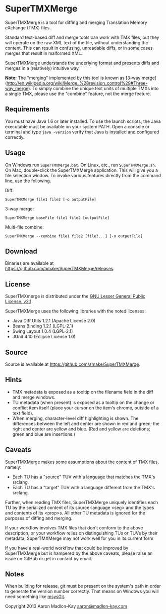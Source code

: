 SuperTMXMerge
=============

SuperTMXMerge is a tool for diffing and merging Translation Memory eXchange
(TMX) files. 

Standard text-based diff and merge tools can work with TMX files, but they will
operate on the raw XML text of the file, without understanding the content. This
can result in confusing, unreadable diffs, or in some cases merges that result
in malformed XML.

SuperTMXMerge understands the underlying format and presents diffs and merges in
a (relatively) intuitive way.

**Note:** The "merging" implemented by this tool is known as [3-way merge]
(http://en.wikipedia.org/wiki/Merge_%28revision_control%29#Three-way_merge).
To simply combine the unique text units of multiple TMXs into a single TMX,
please use the "combine" feature, not the merge feature.

Requirements
------------

You must have Java 1.6 or later installed. To use the launch scripts, the Java
executable must be available on your system PATH. Open a console or terminal
and type `java -version` verify that Java is installed and configured correctly.

Usage
-----

On Windows run `SuperTMXMerge.bat`. On Linux, etc., run `SuperTMXMerge.sh`.
On Mac, double-click the SuperTMXMerge application. This will give you a file
selection window. To invoke various features directly from the command line,
use the following.

Diff:

    SuperTMXMerge file1 file2 [-o outputFile]

3-way merge:

    SuperTMXMerge baseFile file1 file2 [outputFile]

Multi-file combine:

    SuperTMXMerge --combine file1 file2 [file3...] [-o outputFile]


Download
--------

Binaries are available at <https://github.com/amake/SuperTMXMerge/releases>.


License
-------

SuperTMXmerge is distributed under the [GNU Lesser General Public License, 
v2.1](http://www.gnu.org/licenses/lgpl-3.0.html).

SuperTMXMerge uses the following libraries with the noted licenses:

- Java Diff Utils 1.2.1 (Apache License 2.0)
- Beans Binding 1.2.1 (LGPL-2.1)
- Swing Layout 1.0.4 (LGPL-2.1)
- JUnit 4.10 (Eclipse License 1.0)


Source
------

Source is available at <https://github.com/amake/SuperTMXMerge>.


Hints
-----

- TMX metadata is exposed as a tooltip on the filename field in the diff and
  merge windows.
- TU metadata (when present) is exposed as a tooltip on the change or conflict
  item itself (place your cursor on the item's chrome, outside of a text field).
- When merging, character-level diff highlighting is shown. The differences
  between the left and center are shown in red and green; the right and center
  are yellow and blue. (Red and yellow are deletions; green and blue are
  insertions.)


Caveats
-------

SuperTMXMerge makes some assumptions about the content of TMX files, namely:
- Each TU has a "source" TUV with a language that matches the TMX's srclang.
- Each TU has a "target" TUV with a language different from the TMX's srclang.

Further, when reading TMX files, SuperTMXMerge uniquely identifies each TU by
the serialized content of its source-language &lt;seg> and the types and
contents of its &lt;prop>s. All other TU metadata is ignored for the purposes
of diffing and merging.

If your workflow involves TMX files that don't conform to the above description,
or your workflow relies on distinguishing TUs or TUVs by their metadata,
SuperTMXMerge may not work well for you in its current form.

If you have a real-world workflow that could be improved by SuperTMXMerge but is
hampered by the above caveats, please raise an issue on GitHub or get in contact
by email.


Notes
-----

When building for release, git must be present on the system's
path in order to generate the version number correctly. That means
on Windows you will need something like [msysGit](http://msysgit.github.io/).

Copyright 2013 Aaron Madlon-Kay <aaron@madlon-kay.com>
